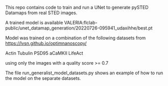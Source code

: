 This repo contains code to train and run a UNet to generate pySTED Datamaps from real STED images.

A trained model is available VALERIA:flclab-public/unet_datamap_generation/20220726-095941_udaxihhe/best.pt

Model was trained on a combination of the following datasets from https://lvsn.github.io/optimnanoscopy/

Actin
Tubulin
PSD95
aCaMKII
LifeAct

using only the images with a quality score >= 0.7

The file run_generalist_model_datasets.py shows an example of how to run the model on the separate datasets.


